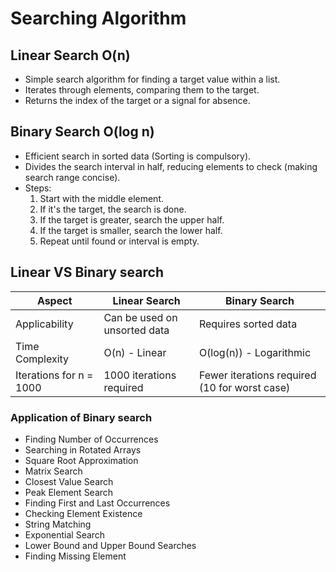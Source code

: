 
# Searching Algorithm

## Linear Search O(n)

- Simple search algorithm for finding a target value within a list.
- Iterates through elements, comparing them to the target.
- Returns the index of the target or a signal for absence.

## Binary Search O(log n)

- Efficient search in sorted data (Sorting is compulsory).
- Divides the search interval in half, reducing elements to check (making search range concise).
- Steps:
  1. Start with the middle element.
  2. If it's the target, the search is done.
  3. If the target is greater, search the upper half.
  4. If the target is smaller, search the lower half.
  5. Repeat until found or interval is empty.


## Linear VS Binary search

| Aspect                   | Linear Search                | Binary Search                                     |
|--------------------------|------------------------------|---------------------------------------------------|
| Applicability            | Can be used on unsorted data | Requires sorted data                              |
| Time Complexity          | O(n) - Linear                | O(log(n)) - Logarithmic                           |
| Iterations for n = 1000  | 1000 iterations required     | Fewer iterations required (10 for worst case)     |

### Application of Binary search 
- Finding Number of Occurrences
- Searching in Rotated Arrays
- Square Root Approximation
- Matrix Search
- Closest Value Search
- Peak Element Search
- Finding First and Last Occurrences
- Checking Element Existence
- String Matching
- Exponential Search
- Lower Bound and Upper Bound Searches
- Finding Missing Element

